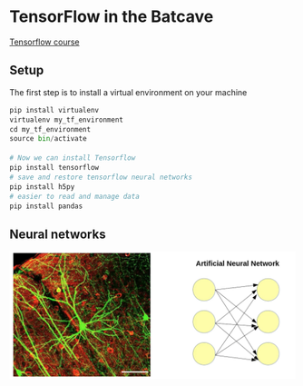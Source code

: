 # TensorFlow in the Batcave
[Tensorflow course](https://code.tutsplus.com/courses/learn-machine-learning-with-google-tensorflow/lessons/setting-up-tensorflow)

## Setup
The first step is to install a virtual environment on your machine

```Python
pip install virtualenv
virtualenv my_tf_environment
cd my_tf_environment
source bin/activate

# Now we can install Tensorflow
pip install tensorflow
# save and restore tensorflow neural networks
pip install h5py
# easier to read and manage data
pip install pandas
```

## Neural networks
![Neural networks](nn.png)


